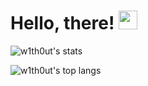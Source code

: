 # Hello, there! <img src="https://raw.githubusercontent.com/MartinHeinz/MartinHeinz/master/wave.gif" width="30px">

![w1th0ut's stats](https://github-readme-stats.vercel.app/api?username=w1th0ut&show_icons=true&theme=cobalt)

![w1th0ut's top langs](https://github-readme-stats.vercel.app/api/top-langs/?username=w1th0ut&layout=compact)

